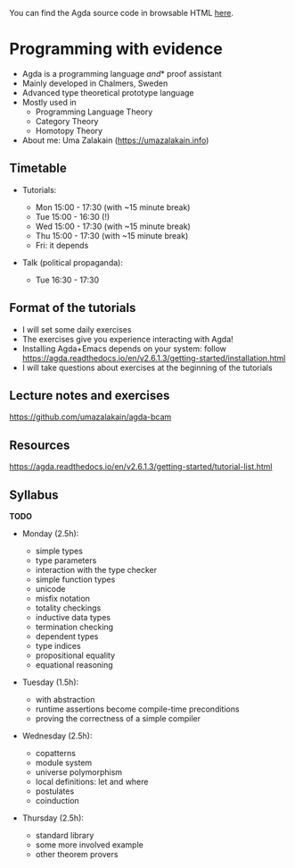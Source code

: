 
You can find the Agda source code in browsable HTML [here](https://umazalakain.github.io/agda-bcam/html/Everything.html).

# Programming with evidence

- Agda is a programming language *and** proof assistant
- Mainly developed in Chalmers, Sweden
- Advanced type theoretical prototype language
- Mostly used in
  - Programming Language Theory
  - Category Theory
  - Homotopy Theory
- About me: Uma Zalakain (https://umazalakain.info)

## Timetable

- Tutorials:
  - Mon 15:00 - 17:30 (with ~15 minute break)
  - Tue 15:00 - 16:30 (!)
  - Wed 15:00 - 17:30 (with ~15 minute break)
  - Thu 15:00 - 17:30 (with ~15 minute break)
  - Fri: it depends

- Talk (political propaganda):
  - Tue 16:30 - 17:30

## Format of the tutorials

- I will set some daily exercises
- The exercises give you experience interacting with Agda!
- Installing Agda+Emacs depends on your system:
follow https://agda.readthedocs.io/en/v2.6.1.3/getting-started/installation.html
- I will take questions about exercises at the beginning of the tutorials

## Lecture notes and exercises

https://github.com/umazalakain/agda-bcam

## Resources

https://agda.readthedocs.io/en/v2.6.1.3/getting-started/tutorial-list.html

## Syllabus

**TODO**

- Monday (2.5h):
  - simple types
  - type parameters
  - interaction with the type checker
  - simple function types
  - unicode
  - misfix notation
  - totality checkings
  - inductive data types
  - termination checking
  - dependent types
  - type indices
  - propositional equality
  - equational reasoning

- Tuesday (1.5h):
  - with abstraction
  - runtime assertions become compile-time preconditions
  - proving the correctness of a simple compiler

- Wednesday (2.5h):
  - copatterns
  - module system
  - universe polymorphism
  - local definitions: let and where
  - postulates
  - coinduction

- Thursday (2.5h):
  - standard library
  - some more involved example
  - other theorem provers
